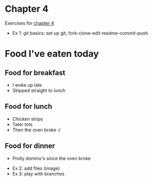 # Chapter 4

Exercises for [chapter 4](https://faculty.washington.edu/otoomet/info201-book/git-basics.html)

* Ex 1: git basics: set up git, fork-clone-edit readme-commit-push

# Food I've eaten today

## Food for breakfast
- I woke up late
- Skipped straight to lunch

## Food for lunch
- Chicken strips
- Tater tots
- Then the oven broke :/

## Food for dinner
- Prolly domino's since the oven broke

* Ex 2: add files (image)
* Ex 3: play with branches
